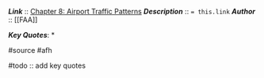 ***Link***      :: [Chapter 8: Airport Traffic Patterns](https://www.faa.gov/sites/faa.gov/files/regulations_policies/handbooks_manuals/aviation/airplane_handbook/09_afh_ch8.pdf)
***Description***      :: `= this.link`
***Author*** :: [[FAA]]

***Key Quotes***:
* 

#source #afh 

#todo :: add key quotes
